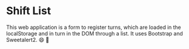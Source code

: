 # Shift List
This web application is a form to register turns, which are loaded in the localStorage and in turn in the DOM through a list.
It uses Bootstrap and Sweetalert2. :smile: :rocket:
